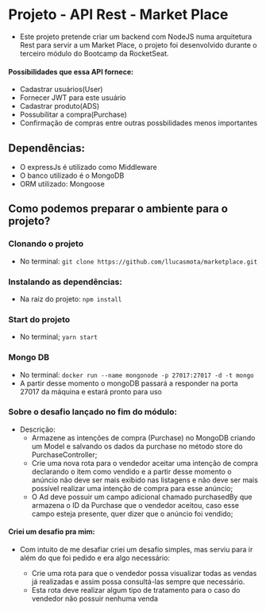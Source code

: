 # Projeto - API Rest - Market Place

- Este projeto pretende criar um backend com NodeJS numa arquitetura Rest para servir a um Market Place, o projeto foi desenvolvido durante o terceiro módulo do Bootcamp da RocketSeat.

#### Possibilidades que essa API fornece:

- Cadastrar usuários(User)
- Fornecer JWT para este usuário
- Cadastrar produto(ADS)
- Possubilitar a compra(Purchase)
- Confirmação de compras entre outras possbilidades menos importantes

## Dependências:

- O expressJs é utilizado como Middleware
- O banco utilizado é o MongoDB
- ORM utilizado: Mongoose

## Como podemos preparar o ambiente para o projeto?

### Clonando o projeto

- No terminal: `git clone https://github.com/llucasmota/marketplace.git`

### Instalando as dependências:

- Na raiz do projeto: `npm install`

### Start do projeto

- No terminal; `yarn start`

### Mongo DB

- No terminal: `docker run --name mongonode -p 27017:27017 -d -t mongo`
- A partir desse momento o mongoDB passará a responder na porta 27017 da máquina e estará pronto para uso

### Sobre o desafio lançado no fim do módulo:

- Descrição:
  - Armazene as intenções de compra (Purchase) no MongoDB criando um Model e salvando
    os dados da purchase no método store do PurchaseController;
  - Crie uma nova rota para o vendedor aceitar uma intenção de compra declarando o item
    como vendido e a partir desse momento o anúncio não deve ser mais exibido nas
    listagens e não deve ser mais possível realizar uma intenção de compra para esse anúncio;
  - O Ad deve possuir um campo adicional chamado purchasedBy que armazena o ID da
    Purchase que o vendedor aceitou, caso esse campo esteja presente, quer dizer que o
    anúncio foi vendido;

#### Criei um desafio pra mim:

- Com intuito de me desafiar criei um desafio simples, mas serviu para ir além do que foi pedido e era algo necessário:

  - Crie uma rota para que o vendedor possa visualizar todas as vendas já realizadas e assim possa consultá-las sempre que necessário.
  - Esta rota deve realizar algum tipo de tratamento para o caso do vendedor não possuir nenhuma venda
